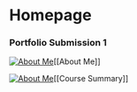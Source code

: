 # Homepage

### Portfolio Submission 1
[![About Me](https://media.discordapp.net/attachments/803186540359450664/1020540033746346014/unknown.png)](https://hokorayinphinempp.github.io/Obsidian/About%20Me/ "About Me")[[About Me]]

[![About Me](https://media.discordapp.net/attachments/803186540359450664/1020543722489913394/unknown.png)](https://hokorayinphinempp.github.io/Obsidian/Course%20Summary/ "Course Summary")[[Course Summary]]

